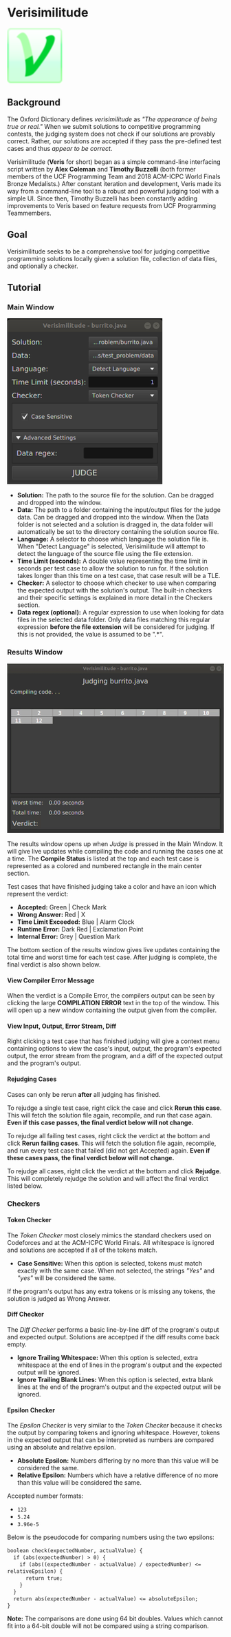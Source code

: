 # Verisimilitude

![Main Logo](/pictures/icon128.png)

## Background

The Oxford Dictionary defines *verisimilitude* as *"The appearance of being true or real."* When we submit solutions to competitive programming contests, the judging system does not check if our solutions are provably correct. Rather, our solutions are accepted if they pass the pre-defined test cases and thus *appear to be correct*.

Verisimilitude (**Veris** for short) began as a simple command-line interfacing script written by **Alex Coleman** and **Timothy Buzzelli** (both former members of the UCF Programming Team and 2018 ACM-ICPC World Finals Bronze Medalists.) After constant iteration and development, Veris made its way from a command-line tool to a robust and powerful judging tool with a simple UI. Since then, Timothy Buzzelli has been constantly adding improvements to Veris based on feature requests from UCF Programming Teammembers.

## Goal

Verisimilitude seeks to be a comprehensive tool for judging competitive programming solutions locally given a solution file, collection of data files, and optionally a checker.

## Tutorial

### Main Window

![Main Window](/docs/screenshots/main_window.png)

* **Solution:** The path to the source file for the solution. Can be dragged and dropped into the window.
* **Data:** The path to a folder containing the input/output files for the judge data. Can be dragged and dropped into the window. When the Data folder is not selected and a solution is dragged in, the data folder will automatically be set to the directory containing the solution source file.
* **Language:** A selector to choose which language the solution file is. When "Detect Language" is selected, Verisimilitude will attempt to detect the language of the source file using the file extension.
* **Time Limit (seconds):** A double value representing the time limit in seconds per test case to allow the solution to run for. If the solution takes longer than this time on a test case, that case result will be a TLE.
* **Checker:** A selector to choose which checker to use when comparing the expected output with the solution's output. The built-in checkers and their specific settings is explained in more detail in the Checkers section.
* **Data regex (optional):** A regular expression to use when looking for data files in the selected data folder. Only data files matching this regular expression **before the file extension** will be considered for judging. If this is not provided, the value is assumed to be ".\*".

### Results Window

![Results Window Accepted](/docs/screenshots/results_window_judging_accepted.gif)

The results window opens up when *Judge* is pressed in the Main Window. It will give live updates while compiling the code and running the cases one at a time. The **Compile Status** is listed at the top and each test case is represented as a colored and numbered rectangle in the main center section.

Test cases that have finished judging take a color and have an icon which represent the verdict:
* **Accepted:** Green | Check Mark
* **Wrong Answer:** Red | X
* **Time Limit Exceeded:** Blue | Alarm Clock
* **Runtime Error:** Dark Red | Exclamation Point
* **Internal Error:** Grey | Question Mark

The bottom section of the results window gives live updates containing the total time and worst time for each test case. After judging is complete, the final verdict is also shown below.

#### View Compiler Error Message

When the verdict is a Compile Error, the compilers output can be seen by clicking the large **COMPILATION ERROR** text in the top of the window. This will open up a new window containing the output given from the compiler.

#### View Input, Output, Error Stream, Diff

Right clicking a test case that has finished judging will give a context menu containing options to view the case's input, output, the program's expected output, the error stream from the program, and a diff of the expected output and the program's output.

#### Rejudging Cases

Cases can only be rerun **after** all judging has finished.

To rejudge a single test case, right click the case and click **Rerun this case**. This will fetch the solution file again, recompile, and run that case again. **Even if this case passes, the final verdict below will not change.**

To rejudge all failing test cases, right click the verdict at the bottom and click **Rerun failing cases**. This will fetch the solution file again, recompile, and run every test case that failed (did not get Accepted) again. **Even if these cases pass, the final verdict below will not change.**

To rejudge all cases, right click the verdict at the bottom and click **Rejudge**. This will completely rejudge the solution and will affect the final verdict listed below.

### Checkers

#### Token Checker

The *Token Checker* most closely mimics the standard checkers used on Codeforces and at the ACM-ICPC World Finals. All whitespace is ignored and solutions are accepted if all of the tokens match.

* **Case Sensitive:** When this option is selected, tokens must match exactly with the same case. When not selected, the strings *"Yes"* and *"yes"* will be considered the same.

If the program's output has any extra tokens or is missing any tokens, the solution is judged as Wrong Answer.

#### Diff Checker

The *Diff Checker* performs a basic line-by-line diff of the program's output and expected output. Solutions are acceptped if the diff results come back empty.

* **Ignore Trailing Whitespace:** When this option is selected, extra whitespace at the end of lines in the program's output and the expected output will be ignored.
* **Ignore Trailing Blank Lines:** When this option is selected, extra blank lines at the end of the program's output and the expected output will be ignored.

#### Epsilon Checker

The *Epsilon Checker* is very similar to the *Token Checker* because it checks the output by comparing tokens and ignoring whitespace. However, tokens in the expected output that can be interpreted as numbers are compared using an absolute and relative epsilon.

* **Absolute Epsilon:** Numbers differing by no more than this value will be considered the same.
* **Relative Epsilon:** Numbers which have a relative difference of no more than this value will be considered the same.

Accepted number formats:
* ```123```
* ```5.24```
* ```3.96e-5```

Below is the pseudocode for comparing numbers using the two epsilons:
```
boolean check(expectedNumber, actualValue) {
  if (abs(expectedNumber) > 0) {
    if (abs((expectedNumber - actualValue) / expectedNumber) <= relativeEpsilon) {
      return true;
    }
  }
  return abs(expectedNumber - actualValue) <= absoluteEpsilon;
}
```

**Note:** The comparisons are done using 64 bit doubles. Values which cannot fit into a 64-bit double will not be compared using a string comparison.
